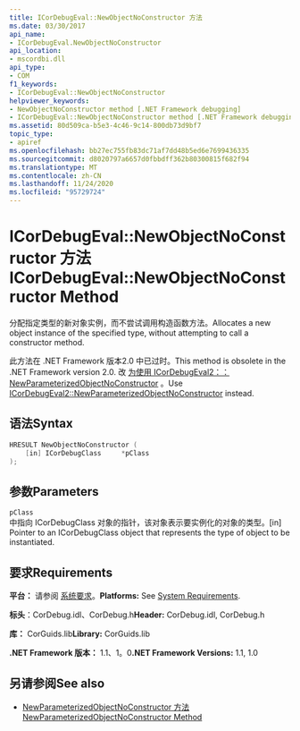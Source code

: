 ```yaml
---
title: ICorDebugEval::NewObjectNoConstructor 方法
ms.date: 03/30/2017
api_name:
- ICorDebugEval.NewObjectNoConstructor
api_location:
- mscordbi.dll
api_type:
- COM
f1_keywords:
- ICorDebugEval::NewObjectNoConstructor
helpviewer_keywords:
- NewObjectNoConstructor method [.NET Framework debugging]
- ICorDebugEval::NewObjectNoConstructor method [.NET Framework debugging]
ms.assetid: 80d509ca-b5e3-4c46-9c14-800db73d9bf7
topic_type:
- apiref
ms.openlocfilehash: bb27ec755fb83dc71af7dd48b5ed6e7699436335
ms.sourcegitcommit: d8020797a6657d0fbbdff362b80300815f682f94
ms.translationtype: MT
ms.contentlocale: zh-CN
ms.lasthandoff: 11/24/2020
ms.locfileid: "95729724"
---
```

# <a name="icordebugevalnewobjectnoconstructor-method"></a><span data-ttu-id="4c5f8-102">ICorDebugEval::NewObjectNoConstructor 方法</span><span class="sxs-lookup"><span data-stu-id="4c5f8-102">ICorDebugEval::NewObjectNoConstructor Method</span></span>

<span data-ttu-id="4c5f8-103">分配指定类型的新对象实例，而不尝试调用构造函数方法。</span><span class="sxs-lookup"><span data-stu-id="4c5f8-103">Allocates a new object instance of the specified type, without attempting to call a constructor method.</span></span>  
  
 <span data-ttu-id="4c5f8-104">此方法在 .NET Framework 版本2.0 中已过时。</span><span class="sxs-lookup"><span data-stu-id="4c5f8-104">This method is obsolete in the .NET Framework version 2.0.</span></span> <span data-ttu-id="4c5f8-105">改 [为使用 ICorDebugEval2：： NewParameterizedObjectNoConstructor](icordebugeval2-newparameterizedobjectnoconstructor-method.md) 。</span><span class="sxs-lookup"><span data-stu-id="4c5f8-105">Use [ICorDebugEval2::NewParameterizedObjectNoConstructor](icordebugeval2-newparameterizedobjectnoconstructor-method.md) instead.</span></span>  
  
## <a name="syntax"></a><span data-ttu-id="4c5f8-106">语法</span><span class="sxs-lookup"><span data-stu-id="4c5f8-106">Syntax</span></span>  
  
```cpp  
HRESULT NewObjectNoConstructor (  
    [in] ICorDebugClass     *pClass  
);  
```  
  
## <a name="parameters"></a><span data-ttu-id="4c5f8-107">参数</span><span class="sxs-lookup"><span data-stu-id="4c5f8-107">Parameters</span></span>  

 `pClass`  
 <span data-ttu-id="4c5f8-108">中指向 ICorDebugClass 对象的指针，该对象表示要实例化的对象的类型。</span><span class="sxs-lookup"><span data-stu-id="4c5f8-108">[in] Pointer to an ICorDebugClass object that represents the type of object to be instantiated.</span></span>  
  
## <a name="requirements"></a><span data-ttu-id="4c5f8-109">要求</span><span class="sxs-lookup"><span data-stu-id="4c5f8-109">Requirements</span></span>  

 <span data-ttu-id="4c5f8-110">**平台：** 请参阅 [系统要求](../../get-started/system-requirements.md)。</span><span class="sxs-lookup"><span data-stu-id="4c5f8-110">**Platforms:** See [System Requirements](../../get-started/system-requirements.md).</span></span>  
  
 <span data-ttu-id="4c5f8-111">**标头**：CorDebug.idl、CorDebug.h</span><span class="sxs-lookup"><span data-stu-id="4c5f8-111">**Header:** CorDebug.idl, CorDebug.h</span></span>  
  
 <span data-ttu-id="4c5f8-112">**库：** CorGuids.lib</span><span class="sxs-lookup"><span data-stu-id="4c5f8-112">**Library:** CorGuids.lib</span></span>  
  
 <span data-ttu-id="4c5f8-113">**.NET Framework 版本：** 1.1、1。0</span><span class="sxs-lookup"><span data-stu-id="4c5f8-113">**.NET Framework Versions:** 1.1, 1.0</span></span>  
  
## <a name="see-also"></a><span data-ttu-id="4c5f8-114">另请参阅</span><span class="sxs-lookup"><span data-stu-id="4c5f8-114">See also</span></span>

- [<span data-ttu-id="4c5f8-115">NewParameterizedObjectNoConstructor 方法</span><span class="sxs-lookup"><span data-stu-id="4c5f8-115">NewParameterizedObjectNoConstructor Method</span></span>](icordebugeval2-newparameterizedobjectnoconstructor-method.md)
